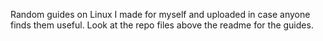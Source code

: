 Random guides on Linux I made for myself and uploaded in case anyone finds them useful. Look at the repo files above the readme for the guides.
